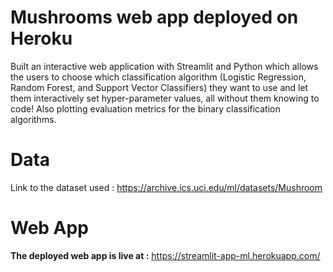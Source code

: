 # Mushrooms web app deployed on Heroku
Built an interactive web application with Streamlit and Python which allows the users to choose which classification algorithm
(Logistic Regression, Random Forest, and Support Vector Classifiers)
they want to use and let them interactively set hyper-parameter values, all without them knowing to code!
Also plotting evaluation metrics for the binary classification algorithms.

# Data 
Link to the dataset used : https://archive.ics.uci.edu/ml/datasets/Mushroom

# Web App
**The deployed web app is live at :** https://streamlit-app-ml.herokuapp.com/
